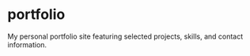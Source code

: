 # portfolio
My personal portfolio site featuring selected projects, skills, and contact information.
